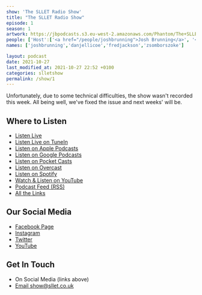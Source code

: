 ```yaml
---
show: 'The SLLET Radio Show'
title: "The SLLET Radio Show"
episode: 1
season: 1
artwork: https://jbpodcasts.s3.eu-west-2.amazonaws.com/Phantom/The+SLLET+Radio+Show/2021-09-27+-+SLLET+radio+square.png
people: ['Host':['<a href="/people/joshbrunning">Josh Brunning</a>', '<a href="/people/danjellicoe">Dan Jellicoe</a>'], 'Guests': ['<a href="/people/fredjackson">Fred Jackson</a>', '<a href="/people/zsomborszoke">Zsombor Szőke</a>']]
names: ['joshbrunning','danjellicoe','fredjackson','zsomborszoke']

layout: podcast
date: 2021-10-27
last_modified_at: 2021-10-27 22:52 +0100
categories: slletshow
permalink: /show/1
---
```


Unfortunately, due to some technical difficulties, the show wasn't recorded this week. All being well, we've fixed the issue and next weeks' will be. 

## Where to Listen
* [Listen Live](https://phantom-media.co.uk/phantom-radio/)
* [Listen Live on TuneIn](https://tunein.com/radio/Phantom-Radio-s261801/)
* [Listen on Apple Podcasts](https://podcasts.apple.com/us/podcast/the-sllet-radio-show/id1587759816)
* [Listen on Google Podcasts](https://podcasts.google.com/feed/aHR0cHM6Ly9hbmNob3IuZm0vcy82ZDE5MzFkNC9wb2RjYXN0L3Jzcw)
* [Listen on Pocket Casts](https://pca.st/bvsgaixz)
* [Listen on Overcast](https://overcast.fm/itunes1587759816)
* [Listen on Spotify](https://open.spotify.com/show/3QFAmW6xEww6kiuk4CuKsG?si=tgOAAZV-S6K96rE0JrXvZg&dl_branch=1)
* [Watch & Listen on YouTube](https://www.youtube.com/channel/UClG7zTagAztOx5KhVwPgRVQ)
* [Podcast Feed (RSS)](http://www.sllet.co.uk/show/rss)
* [All the Links](https://linktr.ee/slletshow)

## Our Social Media
* [Facebook Page](https://facebook.com/SLLETshow)
* [Instagram](https://instagram.com/SLLETshow)
* [Twitter](https://twitter.com/SLLETshow)
* [YouTube](https://youtube.com/channel/UClG7zTagAztOx5KhVwPgRVQ)

## Get In Touch
* On Social Media (links above)
* [Email show@sllet.co.uk](mailto:show@sllet.co.uk)
